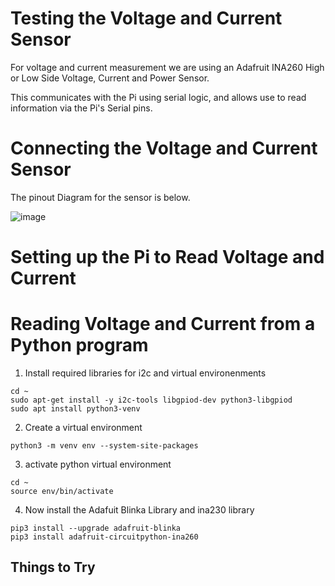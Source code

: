 # Testing the Voltage and Current Sensor

For voltage and current measurement we are using an Adafruit INA260 High or Low Side Voltage, Current and Power Sensor.

This communicates with the Pi using serial logic, and allows use to read information via the Pi's Serial pins.

# Connecting the Voltage and Current Sensor

The pinout Diagram for the sensor is below.

![image](https://github.com/user-attachments/assets/5702cac1-4be6-48b4-a95f-c175bfd7bb4c)


# Setting up the Pi to Read Voltage and Current


# Reading Voltage and Current from a Python program

1. Install required libraries for i2c and virtual environenments
```
cd ~
sudo apt-get install -y i2c-tools libgpiod-dev python3-libgpiod
sudo apt install python3-venv
```

2. Create a virtual environment
```
python3 -m venv env --system-site-packages
```

3. activate python virtual environment
```
cd ~
source env/bin/activate
```

4. Now install the Adafuit Blinka Library and ina230 library
```
pip3 install --upgrade adafruit-blinka
pip3 install adafruit-circuitpython-ina260
```

## Things to Try

